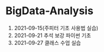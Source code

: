 # BigData-Analysis

1. 2021-09-15(주피터 기초 사용법 실습)
2. 2021-09-21 추석 보강 파이썬 기초
3. 2021-09-27 클래스 수업 실습

